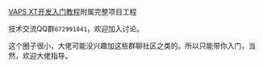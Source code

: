 <a href="https://feater.top/vapsxt/vapsxt-learning-indexes" target="_blank">VAPS XT开发入门教程</a>附属完整项目工程

技术交流QQ群`672991841`，欢迎加入讨论。

这个圈子很小，大佬可能没兴趣加这些群聊社区之类的。所以只能带你入门，当然，欢迎大佬指导。